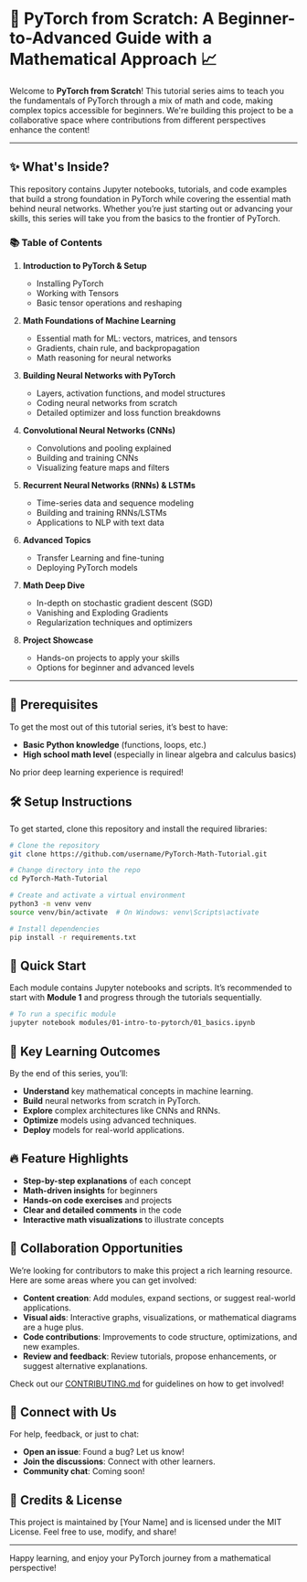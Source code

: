 # 🧠 PyTorch from Scratch: A Beginner-to-Advanced Guide with a Mathematical Approach 📈

Welcome to **PyTorch from Scratch**! This tutorial series aims to teach you the fundamentals of PyTorch through a mix of math and code, making complex topics accessible for beginners. We're building this project to be a collaborative space where contributions from different perspectives enhance the content!

---

## ✨ What's Inside?

This repository contains Jupyter notebooks, tutorials, and code examples that build a strong foundation in PyTorch while covering the essential math behind neural networks. Whether you’re just starting out or advancing your skills, this series will take you from the basics to the frontier of PyTorch.

### 📚 Table of Contents

1. **Introduction to PyTorch & Setup**
   - Installing PyTorch
   - Working with Tensors
   - Basic tensor operations and reshaping
2. **Math Foundations of Machine Learning**
   - Essential math for ML: vectors, matrices, and tensors
   - Gradients, chain rule, and backpropagation
   - Math reasoning for neural networks

3. **Building Neural Networks with PyTorch**
   - Layers, activation functions, and model structures
   - Coding neural networks from scratch
   - Detailed optimizer and loss function breakdowns

4. **Convolutional Neural Networks (CNNs)**
   - Convolutions and pooling explained
   - Building and training CNNs
   - Visualizing feature maps and filters

5. **Recurrent Neural Networks (RNNs) & LSTMs**
   - Time-series data and sequence modeling
   - Building and training RNNs/LSTMs
   - Applications to NLP with text data

6. **Advanced Topics**
   - Transfer Learning and fine-tuning
   - Deploying PyTorch models

7. **Math Deep Dive**
   - In-depth on stochastic gradient descent (SGD)
   - Vanishing and Exploding Gradients
   - Regularization techniques and optimizers

8. **Project Showcase**
   - Hands-on projects to apply your skills
   - Options for beginner and advanced levels

---

## 🧩 Prerequisites

To get the most out of this tutorial series, it’s best to have:
- **Basic Python knowledge** (functions, loops, etc.)
- **High school math level** (especially in linear algebra and calculus basics)

No prior deep learning experience is required!

## 🛠 Setup Instructions

To get started, clone this repository and install the required libraries:

```bash
# Clone the repository
git clone https://github.com/username/PyTorch-Math-Tutorial.git

# Change directory into the repo
cd PyTorch-Math-Tutorial

# Create and activate a virtual environment
python3 -m venv venv
source venv/bin/activate  # On Windows: venv\Scripts\activate

# Install dependencies
pip install -r requirements.txt
```

## 🚀 Quick Start

Each module contains Jupyter notebooks and scripts. It’s recommended to start with **Module 1** and progress through the tutorials sequentially.

```bash
# To run a specific module
jupyter notebook modules/01-intro-to-pytorch/01_basics.ipynb
```

## 🧠 Key Learning Outcomes

By the end of this series, you’ll:
- **Understand** key mathematical concepts in machine learning.
- **Build** neural networks from scratch in PyTorch.
- **Explore** complex architectures like CNNs and RNNs.
- **Optimize** models using advanced techniques.
- **Deploy** models for real-world applications.

## 🔥 Feature Highlights

- **Step-by-step explanations** of each concept
- **Math-driven insights** for beginners
- **Hands-on code exercises** and projects
- **Clear and detailed comments** in the code
- **Interactive math visualizations** to illustrate concepts

## 🤝 Collaboration Opportunities

We’re looking for contributors to make this project a rich learning resource. Here are some areas where you can get involved:

- **Content creation**: Add modules, expand sections, or suggest real-world applications.
- **Visual aids**: Interactive graphs, visualizations, or mathematical diagrams are a huge plus.
- **Code contributions**: Improvements to code structure, optimizations, and new examples.
- **Review and feedback**: Review tutorials, propose enhancements, or suggest alternative explanations.

Check out our [CONTRIBUTING.md](CONTRIBUTING.md) for guidelines on how to get involved!

## 💬 Connect with Us

For help, feedback, or just to chat:
- **Open an issue**: Found a bug? Let us know!
- **Join the discussions**: Connect with other learners.
- **Community chat**: Coming soon!

## 🙌 Credits & License

This project is maintained by [Your Name] and is licensed under the MIT License. Feel free to use, modify, and share!

---

Happy learning, and enjoy your PyTorch journey from a mathematical perspective!
